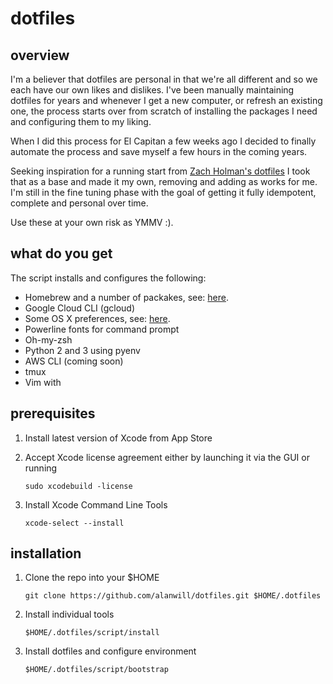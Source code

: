 # dotfiles

## overview

I'm  a believer that dotfiles are  personal in that we're all different and so we each have our own likes and dislikes. I've been manually maintaining dotfiles for years and whenever I get a new computer, or refresh an existing one, the process starts over from scratch of installing the packages I need and configuring them to my liking.

When I did this process for El Capitan a few weeks ago I decided to finally automate the process and save myself a few hours in the coming years.

Seeking inspiration for a running start from [Zach Holman's dotfiles](https://github.com/holman/dotfiles) I took that as a base and made it my own, removing and adding as works for me. I'm still in the fine tuning phase with the goal of getting it fully idempotent, complete and personal over time.

Use these at your own risk as YMMV :).

## what do you get
The script installs and configures the following:
*  Homebrew and a number of packakes, see: [here](./homebrew/install.sh).
* Google Cloud CLI (gcloud)
* Some OS X preferences, see: [here](./osx/set-defaults.sh).
* Powerline fonts for command prompt
* Oh-my-zsh
* Python 2 and 3 using pyenv
* AWS CLI (coming soon)
* tmux
* Vim with

## prerequisites
1. Install latest version of Xcode from App Store
2. Accept Xcode license agreement either by launching it via the GUI or running

    ```
    sudo xcodebuild -license
    ```
3. Install Xcode Command Line Tools

    ```
    xcode-select --install
    ```

## installation

1. Clone the repo into your $HOME
    ```
    git clone https://github.com/alanwill/dotfiles.git $HOME/.dotfiles
    ```

2. Install individual tools
    ```
    $HOME/.dotfiles/script/install
    ```
3. Install dotfiles and configure environment

    ```
    $HOME/.dotfiles/script/bootstrap
    ```
